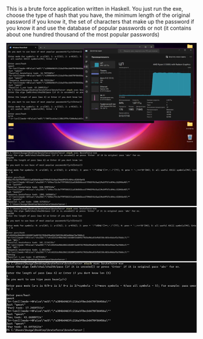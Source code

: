 This is a brute force application written in Haskell. You just run the exe, choose the type of hash that you have, the minimum length of the original password if you know it, the set of characters that make up the password if you know it and use the database of popular passwords or not (it contains about one hundred thousand of the most popular passwords)


![alt text](image.png)
![alt text](image-1.png)
![alt text](image-2.png)
![alt text](image-3.png)
